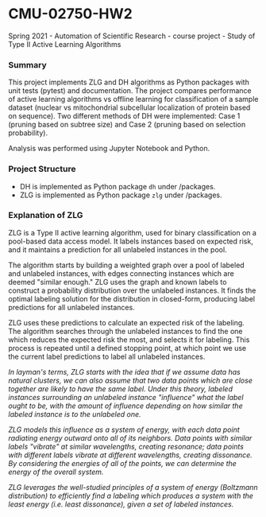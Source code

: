 # CMU-02750-HW2
Spring 2021 - Automation of Scientific Research - course project - Study of Type II Active Learning Algorithms

### Summary
This project implements ZLG and DH algorithms as Python packages with unit tests (pytest) and documentation. The project 
compares performance of active learning algorithms vs offline learning for classification of a sample dataset (nuclear 
vs mitochondrial subcellular localization of protein based on sequence). Two different methods of DH were implemented: 
Case 1 (pruning based on subtree size) and Case 2 (pruning based on selection probability).

Analysis was performed using Jupyter Notebook and Python.


### Project Structure
- DH is implemented as Python package `dh` under /packages.
- ZLG is implemented as Python package `zlg` under /packages.

### Explanation of ZLG

ZLG is a Type II active learning algorithm, used for binary classification on a pool-based data access model. It 
labels instances based on expected risk, and it maintains a prediction for all unlabeled instances in the pool.

The algorithm starts by building a weighted graph over a pool of labeled and unlabeled instances, with edges connecting 
instances which are deemed "similar enough." ZLG uses the graph and known labels to construct a  probability 
distribution over the unlabeled instances. It finds the optimal labeling solution for the distribution in closed-form,
producing label predictions for all unlabeled instances.

ZLG uses these predictions to calculate an expected risk of the labeling. The algorithm searches through the unlabeled 
instances to find the one which reduces the expected risk the most, and selects it for labeling. This process is 
repeated until a defined stopping point, at which point we use the current label predictions to label all unlabeled 
instances.


*In layman's terms, ZLG starts with the idea that if we assume data has natural clusters, we can also assume that 
two data points which are close together are likely to have the same label. Under this theory, labeled instances 
surrounding an unlabeled instance "influence" what the label ought to be, with the amount of influence depending on 
how similar the labeled instance is to the unlabeled one.* 

*ZLG models this influence as a system of energy, with each data point radiating energy outward onto all of its 
neighbors. Data points with similar labels "vibrate" at similar wavelengths, creating resonance; data points 
with different labels vibrate at different wavelengths, creating dissonance. By considering the energies of all 
of the points, we can determine the energy of the overall system.*

*ZLG leverages the well-studied principles of a system of energy (Boltzmann distribution) to efficiently find a 
labeling which produces a system with the least energy (i.e. least dissonance), given a set of labeled instances.*





